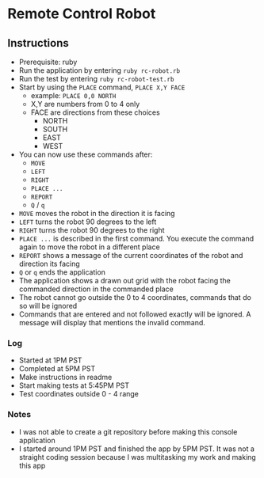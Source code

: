 # Remote Control Robot

## Instructions

- Prerequisite: ruby
- Run the application by entering `ruby rc-robot.rb`
- Run the test by entering `ruby rc-robot-test.rb`
- Start by using the `PLACE` command, `PLACE X,Y FACE`
  - example: `PLACE 0,0 NORTH`
  - X,Y are numbers from 0 to 4 only
  - FACE are directions from these choices
    - NORTH
    - SOUTH
    - EAST
    - WEST
- You can now use these commands after:
  - `MOVE`
  - `LEFT`
  - `RIGHT`
  - `PLACE ...`
  - `REPORT`
  - `Q` / `q`
- `MOVE` moves the robot in the direction it is facing
- `LEFT` turns the robot 90 degrees to the left
- `RIGHT` turns the robot 90 degrees to the right
- `PLACE ...` is described in the first command. You execute the command again to move the robot in a different place
- `REPORT` shows a message of the current coordinates of the robot and direction its facing
- `Q` or `q` ends the application
- The application shows a drawn out grid with the robot facing the commanded direction in the commanded place
- The robot cannot go outside the 0 to 4 coordinates, commands that do so will be ignored
- Commands that are entered and not followed exactly will be ignored. A message will display that mentions the invalid command.

### Log

- Started at 1PM PST
- Completed at 5PM PST
- Make instructions in readme
- Start making tests at 5:45PM PST
- Test coordinates outside 0 - 4 range

### Notes

- I was not able to create a git repository before making this console application
- I started around 1PM PST and finished the app by 5PM PST. It was not a straight coding session because I was multitasking my work and making this app

